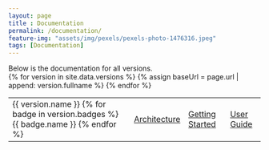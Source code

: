 ```yaml
--- 
layout: page
title : Documentation
permalink: /documentation/
feature-img: "assets/img/pexels/pexels-photo-1476316.jpeg"
tags: [Documentation]
---
```


<head>
    <link rel="stylesheet" href="{{ "/assets/css/version_badges.css" | relative_url}}">
</head>
<div class="col-sm-12 col-md-6 pr-md-3">Below is the documentation for all versions.</div>
<table class="table table-borderless table-hover table-responsive-md w-100">
    {% for version in site.data.versions %}
    <tr>
        <td>{{ version.name }}
            {% for badge in version.badges %}
            <span class="badge {{badge.style}}">{{ badge.name }}</span>
            {% endfor %}
        </td>
        {% assign baseUrl = page.url | append: version.fullname %}
        <td><a class="text-dark" href="{{baseUrl | append: "/architecture" | relative_url }}">Architecture</a></td>
        <td><a class="text-dark" href="{{baseUrl | append: "/start" | relative_url }}">Getting Started</a></td>
        <td><a class="text-dark" href="{{baseUrl | append: "/user_guide" | relative_url }}">User Guide</a></td></tr>
    {% endfor %}
</table>
